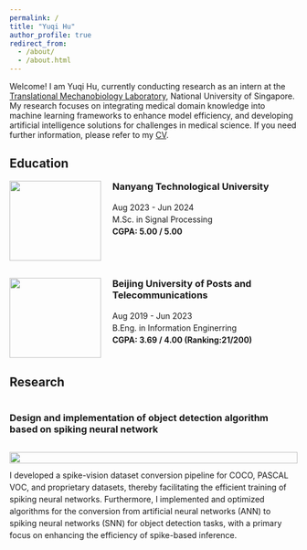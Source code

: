 ```yaml
---
permalink: /
title: "Yuqi Hu"
author_profile: true
redirect_from: 
  - /about/
  - /about.html
---
```


Welcome! I am Yuqi Hu, currently conducting research as an intern at the [Translational Mechanobiology Laboratory](https://hanrylab.med.nus.edu.sg/), National University of Singapore. My research focuses on integrating medical domain knowledge into machine learning frameworks to enhance model efficiency, and developing artificial intelligence solutions for challenges in medical science. If you need further information, please refer to my <a href="{{ site.baseurl }}/assets/new_cv.pdf" download="Yuqi_Hu_CV.pdf">CV</a>.

Education
-----
<div style="display: flex; align-items: flex-start; margin-bottom: 30px;">
    <img style="width: 160px; height: 140px; margin-right: 20px; object-fit: contain;" src="{{ site.baseurl }}/images/NTU_logo.png">
    <div>
        <h3 style="margin-top: 0;">Nanyang Technological University</h3>
        <p style="line-height: 1.5; font-size: 14px; margin: 0;">
            Aug 2023 - Jun 2024<br>
            M.Sc. in Signal Processing<br>
            <strong>CGPA: 5.00 / 5.00</strong>
        </p>
    </div>
</div>

<div style="display: flex; align-items: flex-start; margin-bottom: 30px;">
    <img style="width: 160px; height: 140px; margin-right: 20px; object-fit: contain;" src="{{ site.baseurl }}/images/bupt_logo.png">
    <div>
        <h3 style="margin-top: 0;">Beijing University of Posts and Telecommunications</h3>
        <p style="line-height: 1.5; font-size: 14px; margin: 0;">
            Aug 2019 - Jun 2023<br>
            B.Eng. in Information Enginerring<br>
            <strong>CGPA: 3.69 / 4.00 (Ranking:21/200)</strong>
        </p>
    </div>
</div>

Research
-----
<div style="display: flex; flex-direction: column; align-items: center; margin-bottom: 5px;">
    <h3 style="margin-bottom: 10px;">Design and implementation of object detection algorithm based on spiking neural network</h3>
    <div style="display: flex; flex-direction: column; align-items: center; width: 100%; margin-top: 20px;">
        <!-- 图片宽度设置为100%，保持比例 -->
        <img style="width: 100%; height: auto; object-fit: contain;" src="{{ site.baseurl }}/images/spike_detection.png">
        <p style="line-height: 1.5; font-size: 14px; margin: 10px 0; text-align: left;">
I developed a spike-vision dataset conversion pipeline for COCO, PASCAL VOC, and proprietary datasets, thereby facilitating the efficient training of spiking neural networks. Furthermore, I implemented and optimized algorithms for the conversion from artificial neural networks (ANN) to spiking neural networks (SNN) for object detection tasks, with a primary focus on enhancing the efficiency of spike-based inference.
        </p>
    </div>
</div>



